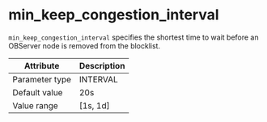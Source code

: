 # min_keep_congestion_interval

`min_keep_congestion_interval` specifies the shortest time to wait before an OBServer node is removed from the blocklist.

| Attribute | Description |
|----------|---------|
| Parameter type | INTERVAL |
| Default value | 20s |
| Value range | [1s, 1d] |
